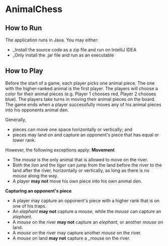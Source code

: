 # AnimalChess

How to Run
----
The application runs in Java. You may either:
* _Install the source code as a zip file and run on IntelliJ IDEA
* _Only install the .jar file and run as an executable

How to Play
----
Before the start of a game, each player picks one animal piece. The one with the higher-ranked animal is the first player. The players will choose a color for their animal pieces (e.g. Player 1 chooses red, Player 2 chooses blue). The players take turns in moving their animal pieces on the board. The game ends when a player successfully moves any of his animal pieces into his opponents animal den.

  Generally,
  * pieces can move one space horizontally or vertically; and
  * pieces may land on and capture an opponent's piece that has equal or lower rank.
  
  However, the following exceptions apply:
  __Movement__
  * The _mouse_ is the only animal that is allowed to move on the river.
  * Both the _lion_ and the _tiger_ can jump from the land before the river to the land after the river, horizontally or vertically, as long as there is no _mouse_ along the way.
  * A player __may not__ move his own piece into his own animal den.
  
  __Capturing an opponent's piece__
  * A player may capture an opponent's piece with a higher rank that is on one of his traps.
  * An _elephant_ __may not__ capture a _mouse_, while the _mouse_ can capture an _elephant_.
  * A _mouse_ on the river __may not__ capture an _elephant_, or another _mouse_ on land.
  * A _mouse_ on the river may capture another _mouse_ on the river.
  * A _mouse_ on land __may not__ capture a _mouse on the river.
